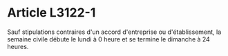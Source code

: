 # Article L3122-1

Sauf stipulations contraires d'un accord d'entreprise ou d'établissement, la semaine civile débute le lundi à 0 heure et se termine le dimanche à 24 heures.